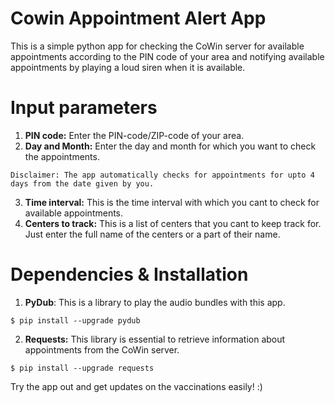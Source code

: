 # Cowin Appointment Alert App
This is a simple python app for checking the CoWin server for available appointments according to the PIN code of your area and notifying available appointments by playing a loud siren when it is available.

# Input parameters
1. **PIN code:** Enter the PIN-code/ZIP-code of your area.
2. **Day and Month:** Enter the day and month for which you want to check the appointments.
```
Disclaimer: The app automatically checks for appointments for upto 4 days from the date given by you.
```
3. **Time interval:** This is the time interval with which you cant to check for available appointments.
4. **Centers to track:** This is a list of centers that you cant to keep track for. Just enter the full name of the centers or a part of their name.

# Dependencies & Installation
1. **PyDub**: This is a library to play the audio bundles with this app.
```
$ pip install --upgrade pydub
```

2. **Requests:** This library is essential to retrieve information about appointments from the CoWin server.
```
$ pip install --upgrade requests
```


Try the app out and get updates on the vaccinations easily! :)
